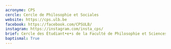 ```yaml
---
acronyme: CPS
cercle: Cercle de Philosophie et Sociales
website: https://cps.ulb.be
facebook: https://facebook.com/CPSULB/
instagram: https://instagram.com/insta_cps/
brief: Cercle des Étudiant•e•s de la Faculté de Philosophie et Sciences sociales
baptismal: True
---
```

